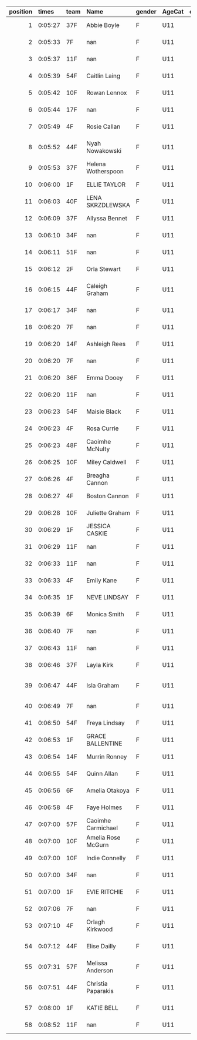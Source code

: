 |   position | times   | team   | Name               | gender   | AgeCat   |   clubnumber | Club name             | Website                               |   finishPosition |
|-----------:|:--------|:-------|:-------------------|:---------|:---------|-------------:|:----------------------|:--------------------------------------|-----------------:|
|          1 | 0:05:27 | 37F    | Abbie Boyle        | F        | U11      |           37 | Law & District AAC    | http://www.lawaac.co.uk/              |                1 |
|          2 | 0:05:33 | 7F     | nan                | F        | U11      |            7 | Giffnock North AC     | https://www.giffnocknorth.co.uk/      |                2 |
|          3 | 0:05:37 | 11F    | nan                | F        | U11      |           11 | Airdrie Harriers      | http://airdrieharriers.org/           |                3 |
|          4 | 0:05:39 | 54F    | Caitlin Laing      | F        | U11      |           54 | VP-Glasgow            | https://www.vp-glasgow.com            |                4 |
|          5 | 0:05:42 | 10F    | Rowan Lennox       | F        | U11      |           10 | Shettleston Harriers  | http://shettlestonharriers.org.uk/    |                5 |
|          6 | 0:05:44 | 17F    | nan                | F        | U11      |           17 | Calderglen Harriers   | http://www.calderglenharriers.org.uk/ |                6 |
|          7 | 0:05:49 | 4F     | Rosie Callan       | F        | U11      |            4 | Inverclyde AC         | https://www.inverclydeac.org/         |                7 |
|          8 | 0:05:52 | 44F    | Nyah Nowakowski    | F        | U11      |           44 | North Ayrshire AAC    | https://naathletics.co.uk/            |                8 |
|          9 | 0:05:53 | 37F    | Helena Wotherspoon | F        | U11      |           37 | Law & District AAC    | http://www.lawaac.co.uk/              |                9 |
|         10 | 0:06:00 | 1F     | ELLIE TAYLOR       | F        | U11      |            1 | East Kilbride AC      | http://www.ekac.org.uk/               |               10 |
|         11 | 0:06:03 | 40F    | LENA SKRZDLEWSKA   | F        | U11      |           40 | Motherwell AC         | https://motherwellac.com/             |               11 |
|         12 | 0:06:09 | 37F    | Allyssa Bennet     | F        | U11      |           37 | Law & District AAC    | http://www.lawaac.co.uk/              |               12 |
|         13 | 0:06:10 | 34F    | nan                | F        | U11      |           34 | Kilbarchan AAC        | https://kilbarchanaac.org.uk/         |               13 |
|         14 | 0:06:11 | 51F    | nan                | F        | U11      |           51 | Strathclyde Police AC | nan                                   |               14 |
|         15 | 0:06:12 | 2F     | Orla Stewart       | F        | U11      |            2 | Kilmarnock H&AC       | http://www.kilmarnockharriers.com/    |               15 |
|         16 | 0:06:15 | 44F    | Caleigh Graham     | F        | U11      |           44 | North Ayrshire AAC    | https://naathletics.co.uk/            |               16 |
|         17 | 0:06:17 | 34F    | nan                | F        | U11      |           34 | Kilbarchan AAC        | https://kilbarchanaac.org.uk/         |               17 |
|         18 | 0:06:20 | 7F     | nan                | F        | U11      |            7 | Giffnock North AC     | https://www.giffnocknorth.co.uk/      |               18 |
|         19 | 0:06:20 | 14F    | Ashleigh Rees      | F        | U11      |           14 | Ayr Seaforth AC       | https://www.ayrseaforth.co.uk/        |               19 |
|         20 | 0:06:20 | 7F     | nan                | F        | U11      |            7 | Giffnock North AC     | https://www.giffnocknorth.co.uk/      |               20 |
|         21 | 0:06:20 | 36F    | Emma Dooey         | F        | U11      |           36 | Larkhall YMCA         | https://www.larkhallymcaharriers.org  |               21 |
|         22 | 0:06:20 | 11F    | nan                | F        | U11      |           11 | Airdrie Harriers      | http://airdrieharriers.org/           |               22 |
|         23 | 0:06:23 | 54F    | Maisie Black       | F        | U11      |           54 | VP-Glasgow            | https://www.vp-glasgow.com            |               23 |
|         24 | 0:06:23 | 4F     | Rosa Currie        | F        | U11      |            4 | Inverclyde AC         | https://www.inverclydeac.org/         |               24 |
|         25 | 0:06:23 | 48F    | Caoimhe McNulty    | F        | U11      |           48 | Springburn Harriers   | https://www.springburnharriers.co.uk/ |               25 |
|         26 | 0:06:25 | 10F    | Miley Caldwell     | F        | U11      |           10 | Shettleston Harriers  | http://shettlestonharriers.org.uk/    |               26 |
|         27 | 0:06:26 | 4F     | Breagha Cannon     | F        | U11      |            4 | Inverclyde AC         | https://www.inverclydeac.org/         |               27 |
|         28 | 0:06:27 | 4F     | Boston Cannon      | F        | U11      |            4 | Inverclyde AC         | https://www.inverclydeac.org/         |               28 |
|         29 | 0:06:28 | 10F    | Juliette Graham    | F        | U11      |           10 | Shettleston Harriers  | http://shettlestonharriers.org.uk/    |               29 |
|         30 | 0:06:29 | 1F     | JESSICA CASKIE     | F        | U11      |            1 | East Kilbride AC      | http://www.ekac.org.uk/               |               30 |
|         31 | 0:06:29 | 11F    | nan                | F        | U11      |           11 | Airdrie Harriers      | http://airdrieharriers.org/           |               31 |
|         32 | 0:06:33 | 11F    | nan                | F        | U11      |           11 | Airdrie Harriers      | http://airdrieharriers.org/           |               32 |
|         33 | 0:06:33 | 4F     | Emily Kane         | F        | U11      |            4 | Inverclyde AC         | https://www.inverclydeac.org/         |               33 |
|         34 | 0:06:35 | 1F     | NEVE LINDSAY       | F        | U11      |            1 | East Kilbride AC      | http://www.ekac.org.uk/               |               34 |
|         35 | 0:06:39 | 6F     | Monica Smith       | F        | U11      |            6 | Cambuslang Harriers   | https://cambuslangharriers.org/       |               35 |
|         36 | 0:06:40 | 7F     | nan                | F        | U11      |            7 | Giffnock North AC     | https://www.giffnocknorth.co.uk/      |               36 |
|         37 | 0:06:43 | 11F    | nan                | F        | U11      |           11 | Airdrie Harriers      | http://airdrieharriers.org/           |               37 |
|         38 | 0:06:46 | 37F    | Layla Kirk         | F        | U11      |           37 | Law & District AAC    | http://www.lawaac.co.uk/              |               38 |
|         39 | 0:06:47 | 44F    | Isla Graham        | F        | U11      |           44 | North Ayrshire AAC    | https://naathletics.co.uk/            |               39 |
|         40 | 0:06:49 | 7F     | nan                | F        | U11      |            7 | Giffnock North AC     | https://www.giffnocknorth.co.uk/      |               40 |
|         41 | 0:06:50 | 54F    | Freya Lindsay      | F        | U11      |           54 | VP-Glasgow            | https://www.vp-glasgow.com            |               41 |
|         42 | 0:06:53 | 1F     | GRACE BALLENTINE   | F        | U11      |            1 | East Kilbride AC      | http://www.ekac.org.uk/               |               42 |
|         43 | 0:06:54 | 14F    | Murrin Ronney      | F        | U11      |           14 | Ayr Seaforth AC       | https://www.ayrseaforth.co.uk/        |               43 |
|         44 | 0:06:55 | 54F    | Quinn Allan        | F        | U11      |           54 | VP-Glasgow            | https://www.vp-glasgow.com            |               44 |
|         45 | 0:06:56 | 6F     | Amelia Otakoya     | F        | U11      |            6 | Cambuslang Harriers   | https://cambuslangharriers.org/       |               45 |
|         46 | 0:06:58 | 4F     | Faye Holmes        | F        | U11      |            4 | Inverclyde AC         | https://www.inverclydeac.org/         |               46 |
|         47 | 0:07:00 | 57F    | Caoimhe Carmichael | F        | U11      |           57 | Whitemoss AAC         | https://whitemossaac.co.uk/           |               47 |
|         48 | 0:07:00 | 10F    | Amelia Rose McGurn | F        | U11      |           10 | Shettleston Harriers  | http://shettlestonharriers.org.uk/    |               48 |
|         49 | 0:07:00 | 10F    | Indie Connelly     | F        | U11      |           10 | Shettleston Harriers  | http://shettlestonharriers.org.uk/    |               49 |
|         50 | 0:07:00 | 34F    | nan                | F        | U11      |           34 | Kilbarchan AAC        | https://kilbarchanaac.org.uk/         |               50 |
|         51 | 0:07:00 | 1F     | EVIE RITCHIE       | F        | U11      |            1 | East Kilbride AC      | http://www.ekac.org.uk/               |               51 |
|         52 | 0:07:06 | 7F     | nan                | F        | U11      |            7 | Giffnock North AC     | https://www.giffnocknorth.co.uk/      |               52 |
|         53 | 0:07:10 | 4F     | Orlagh Kirkwood    | F        | U11      |            4 | Inverclyde AC         | https://www.inverclydeac.org/         |               53 |
|         54 | 0:07:12 | 44F    | Elise Dailly       | F        | U11      |           44 | North Ayrshire AAC    | https://naathletics.co.uk/            |               54 |
|         55 | 0:07:31 | 57F    | Melissa Anderson   | F        | U11      |           57 | Whitemoss AAC         | https://whitemossaac.co.uk/           |               55 |
|         56 | 0:07:51 | 44F    | Christia Paparakis | F        | U11      |           44 | North Ayrshire AAC    | https://naathletics.co.uk/            |               56 |
|         57 | 0:08:00 | 1F     | KATIE BELL         | F        | U11      |            1 | East Kilbride AC      | http://www.ekac.org.uk/               |               57 |
|         58 | 0:08:52 | 11F    | nan                | F        | U11      |           11 | Airdrie Harriers      | http://airdrieharriers.org/           |               58 |